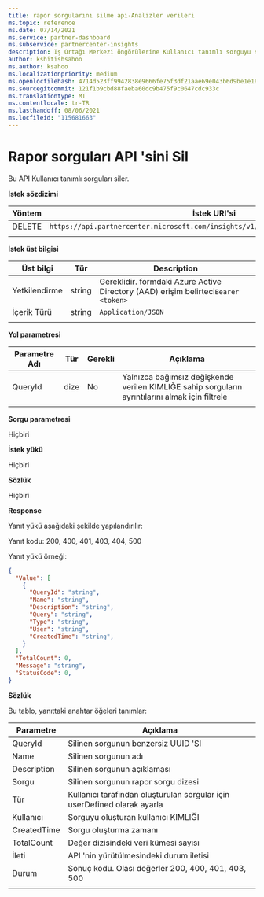 ```yaml
---
title: rapor sorgularını silme apı-Analizler verileri
ms.topic: reference
ms.date: 07/14/2021
ms.service: partner-dashboard
ms.subservice: partnercenter-insights
description: Iş Ortağı Merkezi öngörülerine Kullanıcı tanımlı sorguyu silmek için bu API 'yi kullanın.
author: kshitishsahoo
ms.author: ksahoo
ms.localizationpriority: medium
ms.openlocfilehash: 4714d523ff9942838e9666fe75f3df21aae69e043b6d9be1e1819cbd52dfb6ff
ms.sourcegitcommit: 121f1b9cbd88faeba60dc9b475f9c0647cdc933c
ms.translationtype: MT
ms.contentlocale: tr-TR
ms.lasthandoff: 08/06/2021
ms.locfileid: "115681663"
---
```

# <a name="delete-report-queries-api"></a>Rapor sorguları API 'sini Sil

Bu API Kullanıcı tanımlı sorguları siler.

**İstek sözdizimi**

|    Yöntem    |    İstek URI'si    |
|    ----    |    ----    |
|    DELETE    |    `https://api.partnercenter.microsoft.com/insights/v1/mpn/ScheduledQueries/{queryId}` |
|        |        |

**İstek üst bilgisi**

|    Üst bilgi    |    Tür    |    Description    |
|    ----    |    ----    |    ----    |
|    Yetkilendirme    |    string    |    Gereklidir. formdaki Azure Active Directory (AAD) erişim belirteci`Bearer <token>`    |
|    İçerik Türü    |    string    |    `Application/JSON`    |
|        |        |        |

**Yol parametresi**

|    Parametre Adı    |    Tür    |    Gerekli    |    Açıklama    |
|    ----    |    ----    |    ----    |    ----    |
|    QueryId     |    dize     |    No    |    Yalnızca bağımsız değişkende verilen KIMLIĞE sahip sorguların ayrıntılarını almak için filtrele     |
|        |        |        |        |

**Sorgu parametresi**

Hiçbiri

**İstek yükü**

Hiçbiri

**Sözlük**

Hiçbiri

**Response**

Yanıt yükü aşağıdaki şekilde yapılandırılır:

Yanıt kodu: 200, 400, 401, 403, 404, 500

Yanıt yükü örneği:

```json
{ 
  "Value": [ 
    { 
      "QueryId": "string", 
      "Name": "string", 
      "Description": "string", 
      "Query": "string", 
      "Type": "string", 
      "User": "string", 
      "CreatedTime": "string", 
    } 
  ], 
  "TotalCount": 0, 
  "Message": "string", 
  "StatusCode": 0, 
}
```

**Sözlük**

Bu tablo, yanıttaki anahtar öğeleri tanımlar:

|    Parametre    |    Açıklama    |
|    ----    |    ----    |
|    QueryId     |    Silinen sorgunun benzersiz UUID 'SI    |
|    Name     |    Silinen sorgunun adı    |
|    Description     |    Silinen sorgunun açıklaması     |
|    Sorgu     |    Silinen sorgunun rapor sorgu dizesi    |
|    Tür     |    Kullanıcı tarafından oluşturulan sorgular için userDefined olarak ayarla     |
|    Kullanıcı     |    Sorguyu oluşturan kullanıcı KIMLIĞI     |
|    CreatedTime     |    Sorgu oluşturma zamanı     |
|    TotalCount     |    Değer dizisindeki veri kümesi sayısı     |
|    İleti     |    API 'nin yürütülmesindeki durum iletisi     |
|    Durum     |    Sonuç kodu. Olası değerler 200, 400, 401, 403, 500     |
|        |        |
